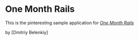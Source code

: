 # One Month Rails

This is the pinteresting sample application for
[*One Month Rails*](http://onemonthrails.com)

by [Dmitriy Belenkiy]